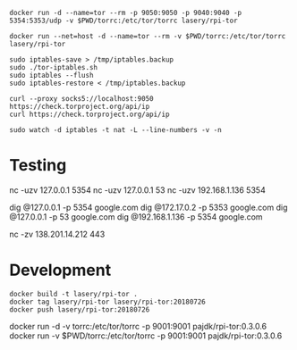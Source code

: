 ```
docker run -d --name=tor --rm -p 9050:9050 -p 9040:9040 -p 5354:5353/udp -v $PWD/torrc:/etc/tor/torrc lasery/rpi-tor

docker run --net=host -d --name=tor --rm -v $PWD/torrc:/etc/tor/torrc lasery/rpi-tor

sudo iptables-save > /tmp/iptables.backup
sudo ./tor-iptables.sh
sudo iptables --flush
sudo iptables-restore < /tmp/iptables.backup

curl --proxy socks5://localhost:9050 https://check.torproject.org/api/ip
curl https://check.torproject.org/api/ip

sudo watch -d iptables -t nat -L --line-numbers -v -n
```
# Testing
nc -uzv 127.0.0.1 5354
nc -uzv 127.0.0.1 53
nc -uzv 192.168.1.136 5354

dig @127.0.0.1 -p 5354 google.com
dig @172.17.0.2 -p 5353 google.com
dig @127.0.0.1 -p 53 google.com
dig @192.168.1.136 -p 5354 google.com

nc -zv 138.201.14.212 443

# Development
```
docker build -t lasery/rpi-tor .
docker tag lasery/rpi-tor lasery/rpi-tor:20180726
docker push lasery/rpi-tor:20180726
```

docker run -d -v torrc:/etc/tor/torrc -p 9001:9001 pajdk/rpi-tor:0.3.0.6
docker run -v $PWD/torrc:/etc/tor/torrc -p 9001:9001 pajdk/rpi-tor:0.3.0.6
